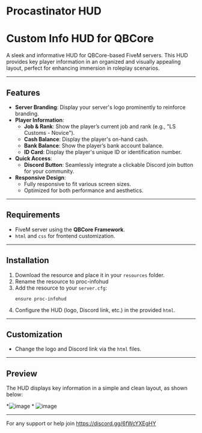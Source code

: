 # Procastinator HUD

# **Custom Info HUD for QBCore**

A sleek and informative HUD for QBCore-based FiveM servers. This HUD provides key player information in an organized and visually appealing layout, perfect for enhancing immersion in roleplay scenarios.

---

## **Features**

- **Server Branding**: Display your server's logo prominently to reinforce branding.
- **Player Information**:
  - **Job & Rank**: Show the player’s current job and rank (e.g., "LS Customs - Novice").
  - **Cash Balance**: Display the player's on-hand cash.
  - **Bank Balance**: Show the player’s bank account balance.
  - **ID Card**: Display the player's unique ID or identification number.
- **Quick Access**:
  - **Discord Button**: Seamlessly integrate a clickable Discord join button for your community.
- **Responsive Design**:
  - Fully responsive to fit various screen sizes.
  - Optimized for both performance and aesthetics.

---

## **Requirements**
- FiveM server using the **QBCore Framework**.
- `html` and `css` for frontend customization.

---

## **Installation**
1. Download the resource and place it in your `resources` folder.
2. Rename the resource to proc-infohud
3. Add the resource to your `server.cfg`:
   ```
   ensure proc-infohud
   ```
4. Configure the HUD (logo, Discord link, etc.) in the provided `html`.

---

## **Customization**
- Change the logo and Discord link via the `html` files.

---

## **Preview**
The HUD displays key information in a simple and clean layout, as shown below:

*![image](https://github.com/user-attachments/assets/4c85ac44-d99d-40f7-9765-52284de762ff)
*
![image](https://github.com/user-attachments/assets/cc576427-e38f-4f4b-8b51-7f099af79886)

---


For any support or help join https://discord.gg/6fWcYXEgHY

